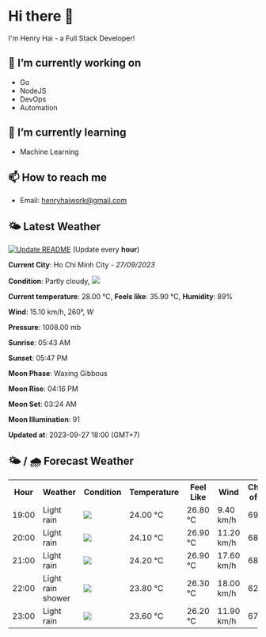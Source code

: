 # Hi there 👋

I'm Henry Hai - a Full Stack Developer!

## 🔭 I’m currently working on

- Go
- NodeJS
- DevOps
- Automation

## 🌱 I’m currently learning

- Machine Learning

## 📫 How to reach me

- Email: <henryhaiwork@gmail.com>

## 🌤️ Latest Weather
[![Update README](https://github.com/henry0hai/henry0hai/actions/workflows/udpateReadme.yml/badge.svg)](https://github.com/henry0hai/henry0hai/actions/workflows/udpateReadme.yml)
(Update every **hour**)
<!-- CURRENT_WEATHER:START -->
**Current City**: Ho Chi Minh City - *27/09/2023*

**Condition**: Partly cloudy, <img src="https://cdn.weatherapi.com/weather/64x64/night/116.png"/>

**Current temperature**: 28.00 °C, **Feels like**: 35.90 °C, **Humidity**: 89%

**Wind**: 15.10 km/h, 260°, *W*

**Pressure**: 1008.00 mb

**Sunrise**: 05:43 AM

**Sunset**: 05:47 PM

**Moon Phase**: Waxing Gibbous

**Moon Rise**: 04:16 PM

**Moon Set**: 03:24 AM

**Moon Illumination**: 91

**Updated at**: 2023-09-27 18:00 (GMT+7)<!-- CURRENT_WEATHER:END -->

## 🌤️ / 🌧️ Forecast Weather
<!-- FORECAST_WEATHER:START -->
<table>
		<tr>
			<th>Hour</th>
			<th>Weather</th>
			<th>Condition</th>
			<th>Temperature</th>
			<th>Feel Like</th>
			<th>Wind</th>
			<th>Chance of Rain</th>
		</tr>
				<tr>
					<td>19:00</td>
					<td>Light rain</td>
					<td><img src='https://cdn.weatherapi.com/weather/64x64/night/296.png'/></td>
					<td>24.00 °C</td>
					<td>26.80 °C</td>
					<td>9.40 km/h</td>
					<td>69 %</td>
				</tr>
				<tr>
					<td>20:00</td>
					<td>Light rain</td>
					<td><img src='https://cdn.weatherapi.com/weather/64x64/night/296.png'/></td>
					<td>24.10 °C</td>
					<td>26.90 °C</td>
					<td>11.20 km/h</td>
					<td>68 %</td>
				</tr>
				<tr>
					<td>21:00</td>
					<td>Light rain</td>
					<td><img src='https://cdn.weatherapi.com/weather/64x64/night/296.png'/></td>
					<td>24.20 °C</td>
					<td>26.90 °C</td>
					<td>17.60 km/h</td>
					<td>68 %</td>
				</tr>
				<tr>
					<td>22:00</td>
					<td>Light rain shower</td>
					<td><img src='https://cdn.weatherapi.com/weather/64x64/night/353.png'/></td>
					<td>23.80 °C</td>
					<td>26.30 °C</td>
					<td>18.00 km/h</td>
					<td>62 %</td>
				</tr>
				<tr>
					<td>23:00</td>
					<td>Light rain</td>
					<td><img src='https://cdn.weatherapi.com/weather/64x64/night/296.png'/></td>
					<td>23.60 °C</td>
					<td>26.20 °C</td>
					<td>11.90 km/h</td>
					<td>67 %</td>
				</tr>
</table>
<!-- FORECAST_WEATHER:END -->
